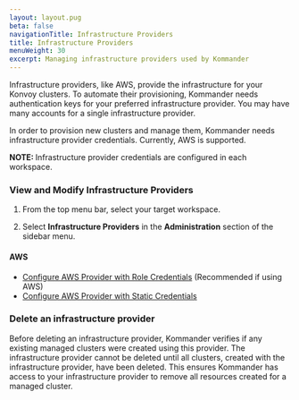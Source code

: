```yaml
---
layout: layout.pug
beta: false
navigationTitle: Infrastructure Providers
title: Infrastructure Providers
menuWeight: 30
excerpt: Managing infrastructure providers used by Kommander
---
```


Infrastructure providers, like AWS, provide the infrastructure for your Konvoy clusters. To automate their provisioning, Kommander needs authentication keys for your preferred infrastructure provider. You may have many accounts for a single infrastructure provider.

In order to provision new clusters and manage them, Kommander needs infrastructure provider credentials. Currently, AWS is supported.

<p class="message--note"><strong>NOTE: </strong>Infrastructure provider credentials are configured in each workspace.</p>

### View and Modify Infrastructure Providers

1.  From the top menu bar, select your target workspace.

1.  Select **Infrastructure Providers** in the **Administration** section of the sidebar menu.

#### AWS

- [Configure AWS Provider with Role Credentials](configure-aws-infrastructure-provider-roles) (Recommended if using AWS)
- [Configure AWS Provider with Static Credentials](configure-aws-infrastructure-provider-static-credentials)

### Delete an infrastructure provider

Before deleting an infrastructure provider, Kommander verifies if any existing managed clusters were created using this provider. The infrastructure provider cannot be deleted until all clusters, created with the infrastructure provider, have been deleted. This ensures Kommander has access to your infrastructure provider to remove all resources created for a managed cluster.

